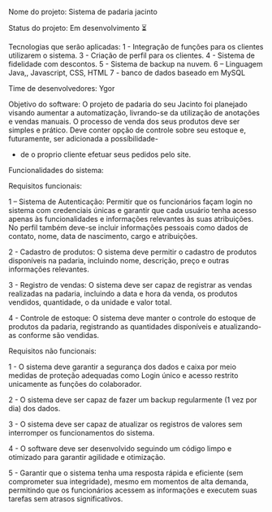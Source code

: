 Nome do projeto: Sistema de padaria jacinto

Status do projeto: 
Em desenvolvimento ⏳

Tecnologias que serão aplicadas:
1 - Integração de funções para os clientes utilizarem o sistema.
3 - Criação de perfil para os clientes.
4 - Sistema de fidelidade com descontos.
5 - Sistema de backup na nuvem.
6 – Linguagem Java,, Javascript, CSS, HTML
7 - banco de dados baseado em MySQL

Time de desenvolvedores:
Ygor

Objetivo do software:
O projeto de padaria do seu Jacinto foi planejado visando aumentar a automatização, livrando-se da utilização de anotações e vendas manuais.
O processo de venda dos seus produtos deve ser simples e prático. Deve conter opção de controle sobre seu estoque e, futuramente, ser adicionada a possíbilidade-
- de o proprio cliente efetuar seus pedidos pelo site.


Funcionalidades do sistema:

Requisitos funcionais: 

1 – Sistema de Autenticação: Permitir que os funcionários façam login no sistema com credenciais únicas e garantir que cada usuário tenha acesso apenas às funcionalidades e informações relevantes às suas atribuições. No perfil também deve-se incluir informações pessoais como dados de contato, nome, data de nascimento, cargo e atribuições.

2 - Cadastro de produtos: O sistema deve permitir o cadastro de produtos disponíveis na padaria, incluindo nome, descrição, preço e outras informações relevantes.

3 - Registro de vendas: O sistema deve ser capaz de registrar as vendas realizadas na padaria, incluindo a data e hora da venda, os produtos vendidos, quantidade, o da unidade e valor total.

4 - Controle de estoque: O sistema deve manter o controle do estoque de produtos da padaria, registrando as quantidades disponíveis e atualizando-as conforme são vendidas.

Requisitos não funcionais:

1 - O sistema deve garantir a segurança dos dados e caixa por meio medidas de proteção adequadas como Login único e acesso restrito unicamente as funções do colaborador.

2 - O sistema deve ser capaz de fazer um backup regularmente (1 vez por dia) dos dados.

3 - O sistema deve ser capaz de atualizar os registros de valores sem interromper os funcionamentos do sistema.

4 - O software deve ser desenvolvido seguindo um código limpo e otimizado para garantir agilidade e otimização.

5 - Garantir que o sistema tenha uma resposta rápida e eficiente (sem comprometer sua integridade), mesmo em momentos de alta demanda, permitindo que os funcionários acessem as informações e executem suas tarefas sem atrasos significativos.
